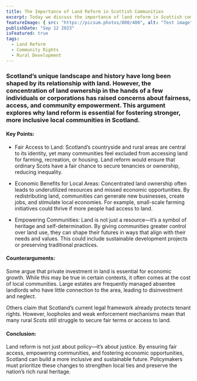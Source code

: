 ```yaml
---
title: The Importance of Land Reform in Scottish Communities
excerpt: Today we discuss the importance of land reform in Scottish communities and the role of local news in preserving it.
featureImage: { src: "https://picsum.photos/800/400", alt: "Test image" }
publishDate: "Sep 12 2023"
isFeatured: true
tags:
  - Land Reform
  - Community Rights
  - Rural Development
---
```


### Scotland’s unique landscape and history have long been shaped by its relationship with land. However, the concentration of land ownership in the hands of a few individuals or corporations has raised concerns about fairness, access, and community empowerment. This argument explores why land reform is essential for fostering stronger, more inclusive local communities in Scotland.

#### Key Points:

- Fair Access to Land: Scotland’s countryside and rural areas are central to its identity, yet many communities feel excluded from accessing land for farming, recreation, or housing. Land reform would ensure that ordinary Scots have a fair chance to secure tenancies or ownership, reducing inequality.

- Economic Benefits for Local Areas: Concentrated land ownership often leads to underutilized resources and missed economic opportunities. By redistributing land, communities can generate new businesses, create jobs, and stimulate local economies. For example, small-scale farming initiatives could thrive if more people had access to land.

- Empowering Communities: Land is not just a resource—it’s a symbol of heritage and self-determination. By giving communities greater control over land use, they can shape their futures in ways that align with their needs and values. This could include sustainable development projects or preserving traditional practices.

#### Counterarguments:

Some argue that private investment in land is essential for economic growth. While this may be true in certain contexts, it often comes at the cost of local communities. Large estates are frequently managed absentee landlords who have little connection to the area, leading to disinvestment and neglect.

Others claim that Scotland’s current legal framework already protects tenant rights. However, loopholes and weak enforcement mechanisms mean that many rural Scots still struggle to secure fair terms or access to land.

#### Conclusion:

Land reform is not just about policy—it’s about justice. By ensuring fair access, empowering communities, and fostering economic opportunities, Scotland can build a more inclusive and sustainable future. Policymakers must prioritize these changes to strengthen local ties and preserve the nation’s rich rural heritage.
